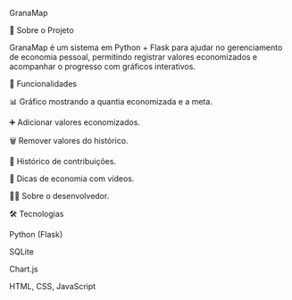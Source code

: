 GranaMap

📌 Sobre o Projeto

GranaMap é um sistema em Python + Flask para ajudar no gerenciamento de economia pessoal, permitindo registrar valores economizados e acompanhar o progresso com gráficos interativos.

🚀 Funcionalidades

📊 Gráfico mostrando a quantia economizada e a meta.

➕ Adicionar valores economizados.

🗑️ Remover valores do histórico.

📜 Histórico de contribuições.

🎥 Dicas de economia com vídeos.

👨‍💻 Sobre o desenvolvedor.

🛠️ Tecnologias

Python (Flask)

SQLite

Chart.js

HTML, CSS, JavaScript
